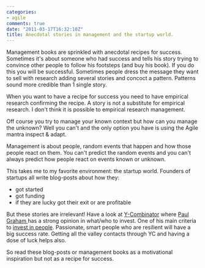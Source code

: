 ```yaml
---
categories:
- agile
comments: true
date: "2011-03-17T16:32:10Z"
title: Anecdotal stories in management and the startup world.
---
```

Management books are sprinkled with anecdotal recipes for success. Sometimes it's about someone who had success and tells his story trying to convince other people to follow his footsteps (and buy his book). If you do this you will be successful. Sometimes people dress the message they want to sell with research adding several stories and concoct a pattern. Patterns sound more credible than 1 single story.

When you want to have a recipe for success you need to have empirical research confirming the recipe. A story is not a substitute for empirical research. I don't think it is possible to empirical research management.

<!--more--> 

Off course you try to manage your known context but how can you manage the unknown? Well you can't and the only option you have is using the Agile mantra inspect & adapt.

Management is about people, random events that happen and how those people react on them. You can't predict the random events and you can't always predict how people react on events known or unknown.

This takes me to my favorite environment: the startup world. Founders of startups all write blog-posts about how they:

* got started
* got funding
* if they are lucky got their exit or are profitable

But these stories are irrelevant! Have a look at [Y-Combinator](http://ycombinator.com/index.html) where [Paul Graham ](http://www.paulgraham.com/)has a strong opinion in what/who to invest. One of his main criteria to [invest in people](http://www.paulgraham.com/angelinvesting.html).  Passionate, smart people who are resilient will have a big success rate. Getting all the valley contacts through YC and having a dose of luck helps also.

So read these blog-posts or management books as a motivational inspiration but not as a recipe for success.
